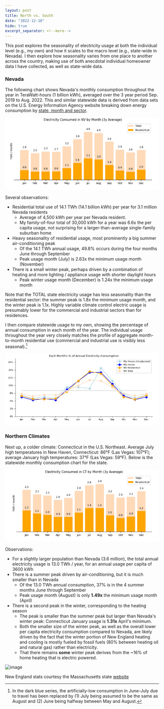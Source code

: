 ```yaml
---
layout: post
title: North vs. South
date: "2022-12-10"
hide: true
excerpt_separator: <!--more-->
---
```


This post explores the seasonality of electricity usage at both the individual level (e.g., my own) and how it scales to the macro level
(e.g., state-wide in Nevada).  I then explore how seasonality varies from one place to another across the country, making use of both anecdotal 
individual homeowner data I have collected, as well as state-wide data.  

<!--more-->

### Nevada

The following chart shows Nevada's monthly consumption throughout the year in TeraWatt-hours (1 billion kWh), averaged over the 3 year period 
Sep. 2019 to Aug. 2022.  This and similar statewide data is derived from data sets on the U.S. Energy Information Agency website breaking down energy 
consumption by [state, month and sector](https://www.eia.gov/electricity/data.php#sales).

![NV Statewide Usage](/assets/images/post3_NV_statewide.png)

Several observations: 

* Residential total use of 14.1 TWh (14.1 billion kWh) per year for 3.1 million Nevada residents    
  - Average of 4,500 kWh per year per Nevada resident.  
  - My family-of-four total of 30,000 kWh for a year was 6.6x the per capita usage, not surprising for a larger-than-average single-family suburban home
* Heavy seasonality of residential usage, most prominently a big summer air-conditioning peak
  - Of the 14.1 TWh annual usage, 49.8% occurs during the four months June through September
  - Peak usage month (July) is 2.63x the minimum usage month (November)
* There is a small winter peak, perhaps driven by a combination of heating and more lighting / appliance usage with shorter daylight hours
  - Peak winter usage month (December) is 1.24x the minimum usage month

Note that the TOTAL state electricity usage has less seasonality than the residential sector: the summer peak is 1.8x the minimum usage month, and the 
winter peak is 1.1x.  Highly variable climate control electric usage is presumably lower for the commercial and industrial sectors than for residences.

I then compare statewide usage to my own, showing the percentage of annual consumption in each month of the year.  The individual usage throughout the 
year very closely matches the profile of aggregate month-to-month residential use (commercial and industrial use is visibly less seasonal).[^1] 

[^1]: In the dark blue series, the artificially-low consumption in June-July due to travel has been replaced by (1) July being assumed to be the same as 
August and (2) June being halfway between May and August. 

![Kramer-NV Comparison](/assets/images/post3_Kramer_vs_NV.png)

### Northern Climates

Next up, a colder climate: Connecticut in the U.S. Northeast.  Average July high temperatures in New Haven, Connecticut: 86&deg;F (Las Vegas: 107&deg;F); 
average January high temperatures: 37&deg;F (Las Vegas: 59&deg;F).  Below is the statewide monthly consumption chart for the state.

![CT Statewide Usage](/assets/images/post3_CT_statewide.png)

Observations: 

* For a slightly larger population than Nevada (3.6 million), the total annual electricity usage is 13.0 TWh / year, for an annual usage per capita of 3600 kWh
* There is a summer peak driven by air-conditioning, but it is much smaller than in Nevada
  - Of the 13.0 TWh annual consumption, 37% is in the 4 summer months June through September
  - Peak usage month (August) is only **1.49x** the minimum usage month (April)
* There is a second peak in the winter, corresponding to the heating season
  - The peak is smaller than the summer peak but larger than Nevada's winter peak: Connecticut January usage is **1.31x** April's minimum.  
  - Both the smaller size of the winter peak, as well as the overall lower per capita electricity consumption compared to Nevada, are likely driven by the fact that the winter portion of New England heating and cooling is mostly fueled by fossil fuels (80% between heating oil and natural gas) rather than electricity. 
  - That there remains **some** winter peak derives from the ~16% of home heating that is electric powered.   

![image](https://user-images.githubusercontent.com/12159733/204101459-6ecc1064-9e90-497e-a043-d66c4e058bf6.png)

New England stats courtesy the Massachusetts state [website](https://www.mass.gov/service-details/how-massachusetts-households-heat-their-homes)
